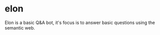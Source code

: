# elon
Elon is a basic Q&amp;A bot, it's focus is to answer basic questions using the semantic web.
